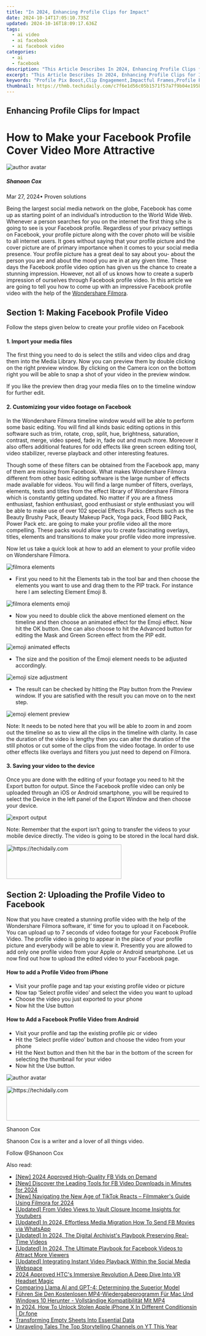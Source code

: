 ```yaml
---
title: "In 2024, Enhancing Profile Clips for Impact"
date: 2024-10-14T17:05:10.735Z
updated: 2024-10-16T18:09:17.636Z
tags:
  - ai video
  - ai facebook
  - ai facebook video
categories:
  - ai
  - facebook
description: "This Article Describes In 2024, Enhancing Profile Clips for Impact"
excerpt: "This Article Describes In 2024, Enhancing Profile Clips for Impact"
keywords: "Profile Pix Boost,Clip Engagement,Impactful Frames,Profile Enhancement,Clips Improvement,High Impact Clips,Enhanced Profile Snapshots"
thumbnail: https://thmb.techidaily.com/c7f6e1d56c05b1571f57a7f9b04e195b30e35f1ef9fbc6554b9991ddbdbae23c.png
---
```


## Enhancing Profile Clips for Impact

# How to Make your Facebook Profile Cover Video More Attractive

![author avatar](https://images.wondershare.com/filmora/article-images/shannon-cox.jpg)

##### Shanoon Cox

 Mar 27, 2024• Proven solutions

 Being the largest social media network on the globe, Facebook has come up as starting point of an individual’s introduction to the World Wide Web. Whenever a person searches for you on the internet the first thing s/he is going to see is your Facebook profile. Regardless of your privacy settings on Facebook, your profile picture along with the cover photo will be visible to all internet users. It goes without saying that your profile picture and the cover picture are of primary importance when it comes to your social media presence. Your profile picture has a great deal to say about you- about the person you are and about the mood you are in at any given time. These days the Facebook profile video option has given us the chance to create a stunning impression. However, not all of us knows how to create a superb impression of ourselves through Facebook profile video. In this article we are going to tell you how to come up with an impressive Facebook profile video with the help of the [Wondershare Filmora](https://tools.techidaily.com/wondershare/filmora/download/).

## Section 1: Making Facebook Profile Video

 Follow the steps given below to create your profile video on Facebook

#### 1\. Import your media files

 The first thing you need to do is select the stills and video clips and drag them into the Media Library. Now you can preview them by double clicking on the right preview window. By clicking on the Camera icon on the bottom right you will be able to snap a shot of your video in the preview window.

 If you like the preview then drag your media files on to the timeline window for further edit.

#### 2\. Customizing your video footage on Facebook

 In the Wondershare Filmora timeline window would will be able to perform some basic editing. You will find all kinds basic editing options in this software such as trim, rotate, crop, split, hue, brightness, saturation, contrast, merge, video speed, fade in, fade out and much more. Moreover it also offers additional features for odd effects like green screen editing tool, video stabilizer, reverse playback and other interesting features.

 Though some of these filters can be obtained from the Facebook app, many of them are missing from Facebook. What makes Wondershare Filmora different from other basic editing software is the large number of effects made available for videos. You will find a large number of filters, overlays, elements, texts and titles from the effect library of Wondershare Filmora which is constantly getting updated. No matter if you are a fitness enthusiast, fashion enthusiast, good enthusiast or style enthusiast you will be able to make use of over 102 special Effects Packs. Effects such as the Beauty Brushy Pack, Beauty Makeup Pack, Yoga pack, Food BBQ Pack, Power Pack etc. are going to make your profile video all the more compelling. These packs would allow you to create fascinating overlays, titles, elements and transitions to make your profile video more impressive.

 Now let us take a quick look at how to add an element to your profile video on Wondershare Filmora.

![filmora elements](https://images.wondershare.com/filmora/article-images/elements-filmora.jpg)

* First you need to hit the Elements tab in the tool bar and then choose the elements you want to use and drag them to the PIP track. For instance here I am selecting Element Emoji 8.

![filmora elements emoji](https://images.wondershare.com/filmora/article-images/elements-emoji.jpg)

* Now you need to double click the above mentioned element on the timeline and then choose an animated effect for the Emoji effect. Now hit the OK button. One can also choose to hit the Advanced button for editing the Mask and Green Screen effect from the PIP edit.

![emoji animated effects](https://images.wondershare.com/filmora/article-images/emoji-animated-effects.jpg)

* The size and the position of the Emoji element needs to be adjusted accordingly.

![emoji size adjustment](https://images.wondershare.com/filmora/article-images/emoji-size-adjustment.jpg)

* The result can be checked by hitting the Play button from the Preview window. If you are satisfied with the result you can move on to the next step.

![emoji element preview](https://images.wondershare.com/filmora/article-images/emoji-preview.jpg)

 Note: It needs to be noted here that you will be able to zoom in and zoom out the timeline so as to view all the clips in the timeline with clarity. In case the duration of the video is lengthy then you can alter the duration of the still photos or cut some of the clips from the video footage. In order to use other effects like overlays and filters you just need to depend on Filmora.

#### 3\. Saving your video to the device

 Once you are done with the editing of your footage you need to hit the Export button for output. Since the Facebook profile video can only be uploaded through an iOS or Android smartphone, you will be required to select the Device in the left panel of the Export Window and then choose your device.

![export output](https://images.wondershare.com/filmora/article-images/export-output.jpg)

 Note: Remember that the export isn’t going to transfer the videos to your mobile device directly. The video is going to be stored in the local hard disk.

<!-- affiliate ads begin -->
<a href="https://laganoo.pxf.io/c/5597632/1484940/16446" target="_top" id="1484940">
  <img src="//a.impactradius-go.com/display-ad/16446-1484940" border="0" alt="https://techidaily.com" width="300" height="90"/>
</a>
<img height="0" width="0" src="https://laganoo.pxf.io/i/5597632/1484940/16446" style="position:absolute;visibility:hidden;" border="0" />
<!-- affiliate ads end -->

## Section 2: Uploading the Profile Video to Facebook

 Now that you have created a stunning profile video with the help of the Wondershare Filmora software, it’ time for you to upload it on Facebook. You can upload up to 7 seconds of video footage for your Facebook Profile Video. The profile video is going to appear in the place of your profile picture and everybody will be able to view it. Presently you are allowed to add only one profile video from your Apple or Android smartphone. Let us now find out how to upload the edited video to your Facebook page.

#### How to add a Profile Video from iPhone

* Visit your profile page and tap your existing profile video or picture
* Now tap ‘Select profile video’ and select the video you want to upload
* Choose the video you just exported to your phone
* Now hit the Use button

#### How to Add a Facebook Profile Video from Android

* Visit your profile and tap the existing profile pic or video
* Hit the ‘Select profile video’ button and choose the video from your phone
* Hit the Next button and then hit the bar in the bottom of the screen for selecting the thumbnail for your video
* Now hit the Use button.

![author avatar](https://images.wondershare.com/filmora/article-images/shannon-cox.jpg)

<!-- affiliate ads begin -->
<a href="https://appsumo.8odi.net/c/5597632/2082532/7443" target="_top" id="2082532">
  <img src="//a.impactradius-go.com/display-ad/7443-2082532" border="0" alt="https://techidaily.com" width="728" height="90"/>
</a>
<img height="0" width="0" src="https://appsumo.8odi.net/i/5597632/2082532/7443" style="position:absolute;visibility:hidden;" border="0" />
<!-- affiliate ads end -->

Shanoon Cox

Shanoon Cox is a writer and a lover of all things video.

Follow @Shanoon Cox

<ins class="adsbygoogle"
      style="display:block"
      data-ad-client="ca-pub-7571918770474297"
      data-ad-slot="8358498916"
      data-ad-format="auto"
      data-full-width-responsive="true"></ins>

<span class="atpl-alsoreadstyle">Also read:</span>
<div><ul>
<li><a href="https://facebook-video-content.techidaily.com/new-2024-approved-high-quality-fb-vids-on-demand/"><u>[New] 2024 Approved High-Quality FB Vids on Demand</u></a></li>
<li><a href="https://facebook-video-content.techidaily.com/new-discover-the-leading-tools-for-fb-video-downloads-in-minutes-for-2024/"><u>[New] Discover the Leading Tools for FB Video Downloads in Minutes for 2024</u></a></li>
<li><a href="https://tiktok-videos.techidaily.com/new-navigating-the-new-age-of-tiktok-reacts-filmmakers-guide-using-filmora-for-2024/"><u>[New] Navigating the New Age of TikTok Reacts – Filmmaker's Guide Using Filmora for 2024</u></a></li>
<li><a href="https://facebook-video-footage.techidaily.com/updated-from-video-views-to-vault-closure-income-insights-for-youtubers/"><u>[Updated] From Video Views to Vault Closure Income Insights for Youtubers</u></a></li>
<li><a href="https://facebook-video-content.techidaily.com/updated-in-2024-effortless-media-migration-how-to-send-fb-movies-via-whatsapp/"><u>[Updated] In 2024, Effortless Media Migration How To Send FB Movies via WhatsApp</u></a></li>
<li><a href="https://facebook-video-content.techidaily.com/updated-in-2024-the-digital-archivists-playbook-preserving-real-time-videos/"><u>[Updated] In 2024, The Digital Archivist's Playbook Preserving Real-Time Videos</u></a></li>
<li><a href="https://facebook-clips.techidaily.com/updated-in-2024-the-ultimate-playbook-for-facebook-videos-to-attract-more-viewers/"><u>[Updated] In 2024, The Ultimate Playbook for Facebook Videos to Attract More Viewers</u></a></li>
<li><a href="https://facebook-video-content.techidaily.com/updated-integrating-instant-video-playback-within-the-social-media-webspace/"><u>[Updated] Integrating Instant Video Playback Within the Social Media Webspace</u></a></li>
<li><a href="https://fox-direct.techidaily.com/2024-approved-htcs-immersive-revolution-a-deep-dive-into-vr-headset-magic/"><u>2024 Approved HTC's Immersive Revolution A Deep Dive Into VR Headset Magic</u></a></li>
<li><a href="https://tech-hub.techidaily.com/comparing-llama-ai-and-gpt-4-determining-the-superior-model/"><u>Comparing Llama AI and GPT-4: Determining the Superior Model</u></a></li>
<li><a href="https://video-ai-editor.techidaily.com/fuhren-sie-den-kostenlosen-mp4-wiedergabeprogramm-fur-mac-und-windows-10-herunter-vollstandige-kompatibilitat-mit-mp4/"><u>Führen Sie Den Kostenlosen MP4-Wiedergabeprogramm Für Mac Und Windows 10 Herunter - Vollständige Kompatibilität Mit MP4</u></a></li>
<li><a href="https://iphone-unlock.techidaily.com/in-2024-how-to-unlock-stolen-apple-iphone-x-in-different-conditionsin-drfone-by-drfone-ios/"><u>In 2024, How To Unlock Stolen Apple iPhone X In Different Conditionsin | Dr.fone</u></a></li>
<li><a href="https://printer-issues.techidaily.com/transforming-empty-sheets-into-essential-data/"><u>Transforming Empty Sheets Into Essential Data</u></a></li>
<li><a href="https://extra-lessons.techidaily.com/unraveling-tales-the-top-storytelling-channels-on-yt-this-year/"><u>Unraveling Tales The Top Storytelling Channels on YT This Year</u></a></li>
</ul></div>

